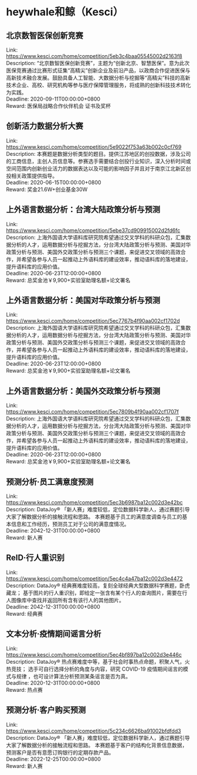 # heywhale和鲸（Kesci）



## 北京数智医保创新竞赛

Link: https://www.kesci.com/home/competition/5eb3c4baa05545002d2163f8  
Description: “北京数智医保创新竞赛”，主题为“创新北京、智慧医保”。意为此次医保竞赛通过比赛形式征集“高精尖”创新企业及前沿产品，以政商合作促进医保与高新技术融合发展。鼓励具备人工智能、大数据分析与挖掘等“高精尖”科技的高新技术企业、高校、研究机构等参与医疗保障管理服务，将成熟的创新科技技术转化为实践。  
Deadline: 2020-09-11T00:00:00+0800  
Reward: 医保局战略合作伙伴机会 证书及奖杯  


## 创新活力数据分析大赛

Link: https://www.kesci.com/home/competition/5e9022f753a63b002c0cf769  
Description: 本赛题是数据分析类型的题目。提供江苏地区的创投数据，涉及公司的工商信息，主创人员信息等。参赛选手需要结合创投行业知识，深入分析时间或空间范围内创新创业活力的数据表达以及可能的影响因子并且对于南京江北新区创投相关政策提供指导。  
Deadline: 2020-06-15T00:00:00+0800  
Reward: 奖金21.6W+创业基金30W  


## 上外语言数据分析：台湾大陆政策分析与预测

Link: https://www.kesci.com/home/competition/5ebe37cd909915002d2fd6fc  
Description: 上海外国语大学语料库研究院希望通过交叉学科的科研众包，汇集数据分析的人才，运用数据分析与挖掘方法，分台湾大陆政策分析与预测、美国对华政策分析与预测、美国外交政策分析与预测三个课题，来促进交叉领域的高效合作，并希望各参与人员一起推动上外语料库的建设效率，推动语料库的落地建设，提升语料库的应用价值。  
Deadline: 2020-06-23T12:00:00+0800  
Reward: 总奖金池￥9,900+实验室助理名额+论文署名  


## 上外语言数据分析：美国对华政策分析与预测

Link: https://www.kesci.com/home/competition/5ec7767b4f90aa002cf1702d  
Description: 上海外国语大学语料库研究院希望通过交叉学科的科研众包，汇集数据分析的人才，运用数据分析与挖掘方法，分台湾大陆政策分析与预测、美国对华政策分析与预测、美国外交政策分析与预测三个课题，来促进交叉领域的高效合作，并希望各参与人员一起推动上外语料库的建设效率，推动语料库的落地建设，提升语料库的应用价值。  
Deadline: 2020-06-23T12:00:00+0800  
Reward: 总奖金池￥9,900+实验室助理名额+论文署名  


## 上外语言数据分析：美国外交政策分析与预测

Link: https://www.kesci.com/home/competition/5ec7809b4f90aa002cf1707f  
Description: 上海外国语大学语料库研究院希望通过交叉学科的科研众包，汇集数据分析的人才，运用数据分析与挖掘方法，分台湾大陆政策分析与预测、美国对华政策分析与预测、美国外交政策分析与预测三个课题，来促进交叉领域的高效合作，并希望各参与人员一起推动上外语料库的建设效率，推动语料库的落地建设，提升语料库的应用价值。  
Deadline: 2020-06-23T12:00:00+0800  
Reward: 总奖金池￥9,900+实验室助理名额+论文署名  


## 预测分析·员工满意度预测

Link: https://www.kesci.com/home/competition/5ec3b6987ba12c002d3e42bc  
Description: DataJoy® 「新人赛」难度较低，定位数据科学新人，通过赛题引导大家了解数据分析的接触流程和思路。
本赛题基于员工的满意度调查与员工的基本信息和工作经历，预测员工对于公司的满意度情况。  
Deadline: 2042-12-31T00:00:00+0800  
Reward: 新人赛  


## ReID·行人重识别

Link: https://www.kesci.com/home/competition/5ec4c4a47ba12c002d3e4472  
Description: DataJoy® 经典赛难度较高，复刻全球经典大型数据科学赛题，卧虎藏龙；
基于图片的行人重识别，即给定一张含有某个行人的查询图片，需要在行人图像库中查找并返回所有含有该行人的其他图片。  
Deadline: 2042-12-31T00:00:00+0800  
Reward: 经典赛  


## 文本分析·疫情期间谣言分析

Link: https://www.kesci.com/home/competition/5ec4bf897ba12c002d3e446c  
Description: DataJoy® 热点赛难度中等，基于社会时事热点命题，积聚人气，火热竞技；
选手可自行选择分析的角度与内容，研究 COVID-19 疫情期间谣言的模式与规律 ，也可设计算法分析预测某条谣言是否为真。  
Deadline: 2020-12-31T00:00:00+0800  
Reward: 热点赛  


## 预测分析·客户购买预测

Link: https://www.kesci.com/home/competition/5c234c6626ba91002bfdfdd3  
Description: DataJoy® 「新人赛」难度较低，定位数据科学新人，通过赛题引导大家了解数据分析的接触流程和思路。
本赛题基于客户的结构化背景信息数据，预测客户是否有意愿订购银行的定期存款产品。  
Deadline: 2022-12-25T00:00:00+0800  
Reward: 新人赛  

